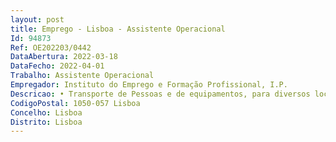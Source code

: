 ```yaml
--- 
layout: post
title: Emprego - Lisboa - Assistente Operacional
Id: 94873
Ref: OE202203/0442
DataAbertura: 2022-03-18
DataFecho: 2022-04-01
Trabalho: Assistente Operacional
Empregador: Instituto do Emprego e Formação Profissional, I.P.
Descricao: • Transporte de Pessoas e de equipamentos, para diversos locais, gestão da correspondência.• Assegurar a limpeza e lavagem do parque automóvel.Detentor de carta de ligeiros e deverá conduzir carrinha de 9 lugares.
CodigoPostal: 1050-057 Lisboa
Concelho: Lisboa
Distrito: Lisboa
--- 
```

